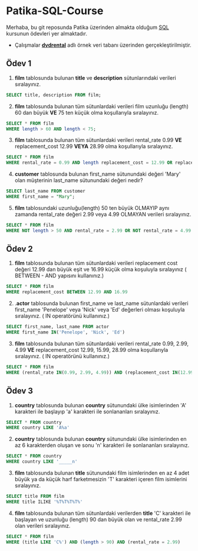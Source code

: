 # Patika-SQL-Course

Merhaba, bu git reposunda Patika üzerinden almakta olduğum [SQL](https://academy.patika.dev/courses/sql) kursunun ödevleri yer almaktadır.

* Çalışmalar **[dvdrental](https://www.postgresqltutorial.com/postgresql-getting-started/postgresql-sample-database)** adlı örnek veri tabanı üzerinden gerçekleştirilmiştir.

## Ödev 1

1.  **film**  tablosunda bulunan  **title**  ve  **description**  sütunlarındaki verileri sıralayınız.
``` SQL
SELECT title, description FROM film;
```
2.  **film**  tablosunda bulunan tüm sütunlardaki verileri film uzunluğu (length) 60 dan büyük  **VE**  75 ten küçük olma koşullarıyla sıralayınız.
``` SQL
SELECT * FROM film
WHERE length > 60 AND length < 75;
```
3.  **film**  tablosunda bulunan tüm sütunlardaki verileri rental_rate 0.99  **VE**  replacement_cost 12.99  **VEYA**  28.99 olma koşullarıyla sıralayınız.

``` SQL
SELECT * FROM film
WHERE rental_rate = 0.99 AND length replacement_cost = 12.99 OR replacement_cost = 28.99;
```
4.  **customer**  tablosunda bulunan first_name sütunundaki değeri 'Mary' olan müşterinin last_name sütunundaki değeri nedir?
``` SQL
SELECT last_name FROM customer
WHERE first_name = "Mary";
```
5.  **film**  tablosundaki uzunluğu(length) 50 ten büyük OLMAYIP aynı zamanda rental_rate değeri 2.99 veya 4.99 OLMAYAN verileri sıralayınız.
``` SQL
SELECT * FROM film
WHERE NOT length > 50 AND rental_rate = 2.99 OR NOT rental_rate = 4.99
```

## Ödev 2 


1.  **film**  tablosunda bulunan tüm sütunlardaki verileri replacement cost değeri 12.99 dan büyük eşit ve 16.99 küçük olma koşuluyla sıralayınız ( BETWEEN - AND yapısını kullanınız.)
``` SQL
SELECT * FROM film
WHERE replacement_cost BETWEEN 12.99 AND 16.99
```
2.  .**actor**  tablosunda bulunan first_name ve last_name sütunlardaki verileri first_name 'Penelope' veya 'Nick' veya 'Ed' değerleri olması koşuluyla sıralayınız. ( IN operatörünü kullanınız.)
``` SQL
SELECT first_name, last_name FROM actor
WHERE first_name IN('Penelope', 'Nick', 'Ed')
```
3.  **film**  tablosunda bulunan tüm sütunlardaki verileri rental_rate 0.99, 2.99, 4.99  **VE**  replacement_cost 12.99, 15.99, 28.99 olma koşullarıyla sıralayınız. ( IN operatörünü kullanınız.)
``` SQL
SELECT * FROM film
WHERE (rental_rate IN(0.99, 2.99, 4.99)) AND (replacement_cost IN(12.99, 15.99, 28.99))
```

## Ödev 3

1.  **country**  tablosunda bulunan  **country**  sütunundaki ülke isimlerinden 'A' karakteri ile başlayıp 'a' karakteri ile sonlananları sıralayınız.
``` SQL
SELECT * FROM country
WHERE country LIKE 'A%a'
```
2.  **country**  tablosunda bulunan  **country**  sütunundaki ülke isimlerinden en az 6 karakterden oluşan ve sonu 'n' karakteri ile sonlananları sıralayınız.
``` SQL
SELECT * FROM country
WHERE country LIKE '_____n'
```
3.  **film**  tablosunda bulunan  **title**  sütunundaki film isimlerinden en az 4 adet büyük ya da küçük harf farketmesizin 'T' karakteri içeren film isimlerini sıralayınız.
``` SQL
SELECT title FROM film
WHERE title ILIKE '%T%T%T%T%'
```
4.  **film**  tablosunda bulunan tüm sütunlardaki verilerden  **title**  'C' karakteri ile başlayan ve uzunluğu (length) 90 dan büyük olan ve rental_rate 2.99 olan verileri sıralayınız.
``` SQL
SELECT * FROM film
WHERE (title LIKE 'C%') AND (length > 90) AND (rental_rate = 2.99)
```
